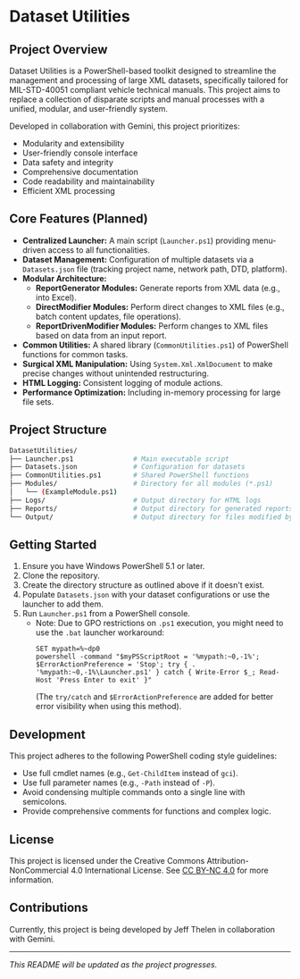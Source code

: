# Dataset Utilities

## Project Overview

Dataset Utilities is a PowerShell-based toolkit designed to streamline the management and processing of large XML datasets, specifically tailored for MIL-STD-40051 compliant vehicle technical manuals. This project aims to replace a collection of disparate scripts and manual processes with a unified, modular, and user-friendly system.

Developed in collaboration with Gemini, this project prioritizes:
- Modularity and extensibility
- User-friendly console interface
- Data safety and integrity
- Comprehensive documentation
- Code readability and maintainability
- Efficient XML processing

## Core Features (Planned)

- **Centralized Launcher:** A main script (`Launcher.ps1`) providing menu-driven access to all functionalities.
- **Dataset Management:** Configuration of multiple datasets via a `Datasets.json` file (tracking project name, network path, DTD, platform).
- **Modular Architecture:**
    - **ReportGenerator Modules:** Generate reports from XML data (e.g., into Excel).
    - **DirectModifier Modules:** Perform direct changes to XML files (e.g., batch content updates, file operations).
    - **ReportDrivenModifier Modules:** Perform changes to XML files based on data from an input report.
- **Common Utilities:** A shared library (`CommonUtilities.ps1`) of PowerShell functions for common tasks.
- **Surgical XML Manipulation:** Using `System.Xml.XmlDocument` to make precise changes without unintended restructuring.
- **HTML Logging:** Consistent logging of module actions.
- **Performance Optimization:** Including in-memory processing for large file sets.

## Project Structure
```bash
DatasetUtilities/
├── Launcher.ps1               # Main executable script
├── Datasets.json              # Configuration for datasets
├── CommonUtilities.ps1        # Shared PowerShell functions
├── Modules/                   # Directory for all modules (*.ps1)
│   └── (ExampleModule.ps1)
├── Logs/                      # Output directory for HTML logs
├── Reports/                   # Output directory for generated reports (e.g., .xlsx)
└── Output/                    # Output directory for files modified by "Modifier" modules
```
## Getting Started
1.  Ensure you have Windows PowerShell 5.1 or later.
2.  Clone the repository.
3.  Create the directory structure as outlined above if it doesn't exist.
4.  Populate `Datasets.json` with your dataset configurations or use the launcher to add them.
5.  Run `Launcher.ps1` from a PowerShell console.
    * Note: Due to GPO restrictions on `.ps1` execution, you might need to use the `.bat` launcher workaround:
        ```batch
        SET mypath=%~dp0
        powershell -command "$myPSScriptRoot = '%mypath:~0,-1%'; $ErrorActionPreference = 'Stop'; try { . '%mypath:~0,-1%\Launcher.ps1' } catch { Write-Error $_; Read-Host 'Press Enter to exit' }"
        ```
        (The `try/catch` and `$ErrorActionPreference` are added for better error visibility when using this method).

## Development

This project adheres to the following PowerShell coding style guidelines:
- Use full cmdlet names (e.g., `Get-ChildItem` instead of `gci`).
- Use full parameter names (e.g., `-Path` instead of `-P`).
- Avoid condensing multiple commands onto a single line with semicolons.
- Provide comprehensive comments for functions and complex logic.

## License

This project is licensed under the Creative Commons Attribution-NonCommercial 4.0 International License.
See [CC BY-NC 4.0](https://creativecommons.org/licenses/by-nc/4.0/) for more information.

## Contributions

Currently, this project is being developed by Jeff Thelen in collaboration with Gemini.

---
*This README will be updated as the project progresses.*
